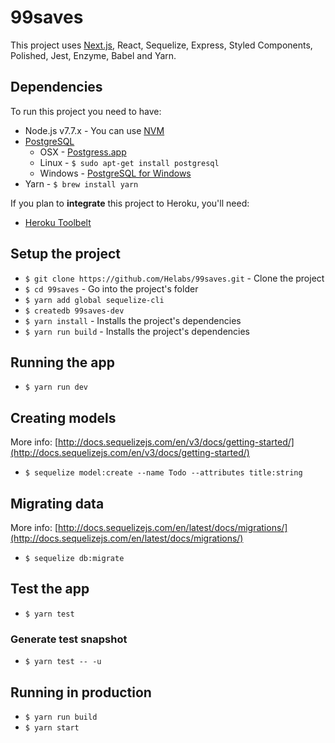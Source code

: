 # 99saves

This project uses [Next.js](https://github.com/zeit/next.js), React, Sequelize, Express, Styled Components, Polished, Jest, Enzyme, Babel and Yarn.

## Dependencies

To run this project you need to have:

* Node.js v7.7.x - You can use [NVM](https://github.com/creationix/nvm)
* [PostgreSQL](http://www.postgresql.org/)
  * OSX - [Postgress.app](http://postgresapp.com/)
  * Linux - `$ sudo apt-get install postgresql`
  * Windows - [PostgreSQL for Windows](http://www.postgresql.org/download/windows/)
* Yarn - `$ brew install yarn`

If you plan to **integrate** this project to Heroku, you'll need:

* [Heroku Toolbelt](https://toolbelt.heroku.com/)

## Setup the project

* `$ git clone https://github.com/Helabs/99saves.git` - Clone the project
* `$ cd 99saves` - Go into the project's folder
* `$ yarn add global sequelize-cli`
* `$ createdb 99saves-dev`
* `$ yarn install` - Installs the project's dependencies
* `$ yarn run build` - Installs the project's dependencies

## Running the app

* `$ yarn run dev`

## Creating models

More info: [http://docs.sequelizejs.com/en/v3/docs/getting-started/](http://docs.sequelizejs.com/en/v3/docs/getting-started/)

* `$ sequelize model:create --name Todo --attributes title:string`

## Migrating data

More info: [http://docs.sequelizejs.com/en/latest/docs/migrations/](http://docs.sequelizejs.com/en/latest/docs/migrations/)

* `$ sequelize db:migrate`

## Test the app

* `$ yarn test`

### Generate test snapshot

* `$ yarn test -- -u`

## Running in production

* `$ yarn run build`
* `$ yarn start`
